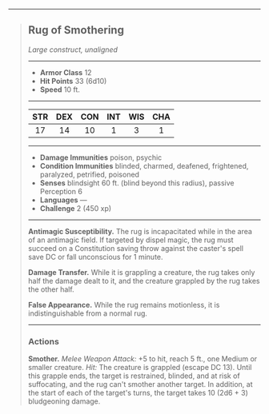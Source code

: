 ***
> ## Rug of Smothering
> *Large construct, unaligned*
> 
> ***
> 
> - **Armor Class** 12
> - **Hit Points** 33 (6d10)
> - **Speed** 10 ft.
> 
> ***
> 
> |STR|DEX|CON|INT|WIS|CHA|
> |:---:|:---:|:---:|:---:|:---:|:---:|
> |17|14|10|1|3|1|
> 
> ***
> 
> - **Damage Immunities** poison, psychic
> - **Condition Immunities** blinded, charmed, deafened, frightened, paralyzed, petrified, poisoned
> - **Senses** blindsight 60 ft. (blind beyond this radius), passive Perception 6
> - **Languages** —
> - **Challenge** 2 (450 xp)
> 
> ***
> 
> **Antimagic Susceptibility.** The rug is incapacitated while in the area of an antimagic field. If targeted by dispel magic, the rug must succeed on a Constitution saving throw against the caster's spell save DC or fall unconscious for 1 minute.
> 
> **Damage Transfer.** While it is grappling a creature, the rug takes only half the damage dealt to it, and the creature grappled by the rug takes the other half.
> 
> **False Appearance.** While the rug remains motionless, it is indistinguishable from a normal rug.
> 
> ***
> 
> ### Actions
> **Smother.** *Melee Weapon Attack:* +5 to hit, reach 5 ft., one Medium or smaller creature. *Hit:* The creature is grappled (escape DC 13). Until this grapple ends, the target is restrained, blinded, and at risk of suffocating, and the rug can't smother another target. In addition, at the start of each of the target's turns, the target takes 10 (2d6 + 3) bludgeoning damage.